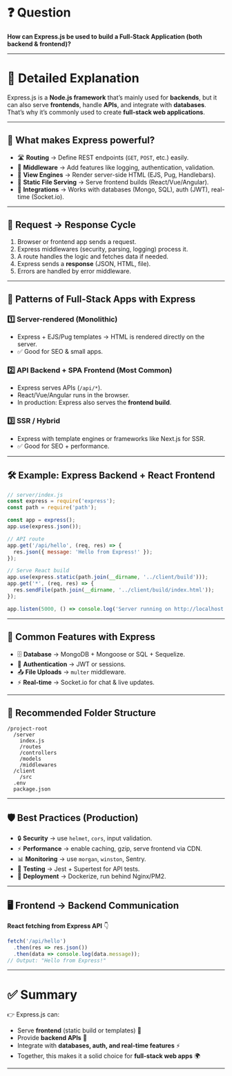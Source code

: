 
# ❓ Question

**How can Express.js be used to build a Full-Stack Application (both backend & frontend)?**

---

# 📖 Detailed Explanation

Express.js is a **Node.js framework** that’s mainly used for **backends**, but it can also serve **frontends**, handle **APIs**, and integrate with **databases**. That’s why it’s commonly used to create **full-stack web applications**.

---

## 🚀 What makes Express powerful?

* 🛣️ **Routing** → Define REST endpoints (`GET`, `POST`, etc.) easily.
* 🧩 **Middleware** → Add features like logging, authentication, validation.
* 🎨 **View Engines** → Render server-side HTML (EJS, Pug, Handlebars).
* 📂 **Static File Serving** → Serve frontend builds (React/Vue/Angular).
* 🔌 **Integrations** → Works with databases (Mongo, SQL), auth (JWT), real-time (Socket.io).

---

## 🔄 Request → Response Cycle

1. Browser or frontend app sends a request.
2. Express middlewares (security, parsing, logging) process it.
3. A route handles the logic and fetches data if needed.
4. Express sends a **response** (JSON, HTML, file).
5. Errors are handled by error middleware.

---

## 🧱 Patterns of Full-Stack Apps with Express

### 1️⃣ Server-rendered (Monolithic)

* Express + EJS/Pug templates → HTML is rendered directly on the server.
* ✅ Good for SEO & small apps.

### 2️⃣ API Backend + SPA Frontend (Most Common)

* Express serves APIs (`/api/*`).
* React/Vue/Angular runs in the browser.
* In production: Express also serves the **frontend build**.

### 3️⃣ SSR / Hybrid

* Express with template engines or frameworks like Next.js for SSR.
* ✅ Good for SEO + performance.

---

## 🛠️ Example: Express Backend + React Frontend

```js
// server/index.js
const express = require('express');
const path = require('path');

const app = express();
app.use(express.json());

// API route
app.get('/api/hello', (req, res) => {
  res.json({ message: 'Hello from Express!' });
});

// Serve React build
app.use(express.static(path.join(__dirname, '../client/build')));
app.get('*', (req, res) => {
  res.sendFile(path.join(__dirname, '../client/build/index.html'));
});

app.listen(5000, () => console.log('Server running on http://localhost:5000'));
```

---

## 🔌 Common Features with Express

* 🗄️ **Database** → MongoDB + Mongoose or SQL + Sequelize.
* 🔑 **Authentication** → JWT or sessions.
* 📤 **File Uploads** → `multer` middleware.
* ⚡ **Real-time** → Socket.io for chat & live updates.

---

## 📂 Recommended Folder Structure

```
/project-root
  /server
    index.js
    /routes
    /controllers
    /models
    /middlewares
  /client
    /src
  .env
  package.json
```

---

## 🛡️ Best Practices (Production)

* 🔒 **Security** → use `helmet`, `cors`, input validation.
* ⚡ **Performance** → enable caching, gzip, serve frontend via CDN.
* 📊 **Monitoring** → use `morgan`, `winston`, Sentry.
* 🧪 **Testing** → Jest + Supertest for API tests.
* 🐳 **Deployment** → Dockerize, run behind Nginx/PM2.

---

## 🖥️ Frontend → Backend Communication

**React fetching from Express API** 👇

```js
fetch('/api/hello')
  .then(res => res.json())
  .then(data => console.log(data.message)); 
// Output: "Hello from Express!"
```

---

# ✅ Summary

👉 Express.js can:

* Serve **frontend** (static build or templates) 🎨
* Provide **backend APIs** 🔌
* Integrate with **databases, auth, and real-time features** ⚡
* Together, this makes it a solid choice for **full-stack web apps** 🌍

---